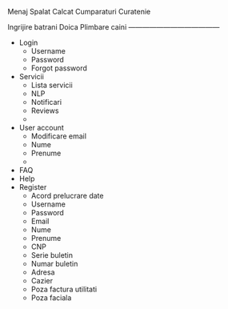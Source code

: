 Menaj
  Spalat
  Calcat
  Cumparaturi
  Curatenie
  
Ingrijire batrani
Doica
Plimbare caini
—————————————
- Login
    * Username
    * Password
    * Forgot password
- Servicii
    * Lista servicii
    * NLP
    * Notificari
    * Reviews
    * 
- User account
    * Modificare email
    * Nume
    * Prenume
    * 
- FAQ
- Help
- Register
    * Acord prelucrare date
    * Username
    * Password
    * Email
    * Nume
    * Prenume
    * CNP
    * Serie buletin
    * Numar buletin
    * Adresa
    * Cazier
    * Poza factura utilitati
    * Poza faciala